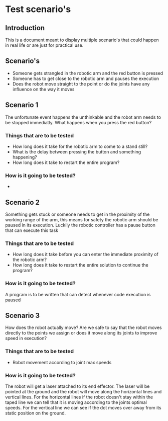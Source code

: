 # Test scenario's

## Introduction
This is a document meant to display multiple scenario's that could happen in real life or are just for practical use.

## Scenario's
- Someone gets strangled in the robotic arm and the red button is pressed
- Someone has to get close to the robotic arm and pauses the execution
- Does the robot move straight to the point or do the joints have any influence on the way it moves

## Scenario 1

The unfortunate event happens the unthinkable and the robot arm needs to be stopped immediatly. What happens when you press the red button?

### Things that are to be tested
- How long does it take for the robotic arm to come to a stand still?
- What is the delay between pressing the button and something happening?
- How long does it take to restart the entire program?

### How is it going to be tested?
- 

## Scenario 2

Something gets stuck or someone needs to get in the proximity of the working range of the arm, this means for safety the robotic arm should be paused in its execution. Luckily the robotic controller has a pause button that can execute this task

### Things that are to be tested
- How long does it take before you can enter the immediate proximity of the robotic arm?
- How long does it take to restart the entire solution to continue the program?

### How is it going to be tested?
A program is to be written that can detect whenever code execution is paused

## Scenario 3

How does the robot actually move? Are we safe to say that the robot moves directly to the points we assign or does it move along its joints to improve speed in execution?

### Things that are to be tested
- Robot movement according to joint max speeds

### How is it going to be tested?
The robot will get a laser attached to its end effector. The laser will be pointed at the ground and the robot will move along the horizontal lines and vertical lines. For the horizontal lines if the robot doesn't stay within the taped line we can tell that it is moving according to the joints optimal speeds. For the vertical line we can see if the dot moves over away from its static position on the ground.
